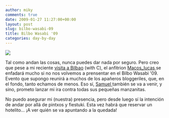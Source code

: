 ```yaml
---
author: miky
comments: true
date: 2009-01-27 11:27:00+00:00
layout: post
slug: bilbo-wasabi-09
title: Bilbo Wasabi '09
categories: day-by-day
---
```


![](http://childrenatyourfeet.com/wp-content/uploads/bilbo_wasabi.jpg)  


  
Tal como andan las cosas, nunca puedes dar nada por seguro. Pero creo que pese a mi reciente [visita a Bilbao](http://www.dosidiotas.com/2009/01/metal-blogs-i/) (with C), el anfitrion [Macos_lucas ](http://www.macoslucas.com)se enfadará mucho si no nos volvemos a prensentar en el Bilbo Wasabi '09. Evento que supongo reunirá a muchos de los apañeros bloggeriles, que, en el fondo, tanto echamos de menos. Eso sí, [Samuel ](http://www.sopmacsl.com)también se va a venir, y sino, prometo lanzar mi ira contra todas sus pequeñas manzanitas.  
  
No puedo asegurar mi (nuestra) presencia, pero desde luego sí la intención de andar por allá de pintxos y fiestuki. Esta vez habrá que reservar un hotelito... ¡A ver quién se va apuntando a la quedada!  

